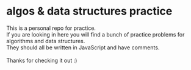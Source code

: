 # algos & data structures practice 
This is a personal repo for practice. <br>
If you are looking in here you will find a bunch of practice problems for algorithms and data structures. <br>
They should all be written in JavaScript and have comments. <br>
<br>
Thanks for checking it out :) 
